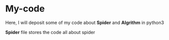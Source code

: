 # My-code
Here, I will deposit some of my code about **Spider** and **Algrithm** in python3

**Spider** file stores the code all about spider


